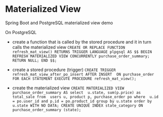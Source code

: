 # Materialized View
Spring Boot and PostgreSQL materialized view demo

On PostgreSQL 
 - create a function that is called by the stored procedure and it in turn calls the materialized view
    `CREATE OR REPLACE FUNCTION refresh_mat_view()
    RETURNS TRIGGER LANGUAGE plpgsql
    AS $$
    BEGIN
    REFRESH MATERIALIZED VIEW CONCURRENTLY purchase_order_summary;
    RETURN NULL;
    END $$;`
- create a stored procedure (trigger)
    `CREATE TRIGGER refresh_mat_view_after_po_insert
        AFTER INSERT 
        ON purchase_order
        FOR EACH STATEMENT
        EXECUTE PROCEDURE refresh_mat_view();`
  

    
 - create the materialized view 
     `CREATE MATERIALIZED VIEW purchase_order_summary
    AS
    select 
        u.state,
        sum(p.price) as total_sale
    from 
        users u,
        product p,
        purchase_order po
    where 
        u.id = po.user_id
        and p.id = po.product_id
    group by u.state
    order by u.state
    WITH NO DATA;
    CREATE UNIQUE INDEX state_category ON purchase_order_summary (state);`
